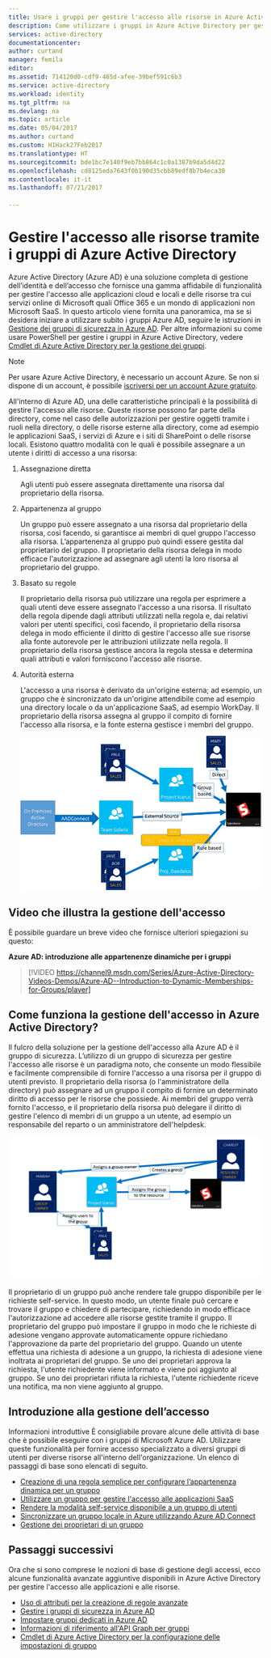```yaml
---
title: Usare i gruppi per gestire l'accesso alle risorse in Azure Active Directory| Microsoft Docs
description: Come utilizzare i gruppi in Azure Active Directory per gestire l'accesso degli utenti ad applicazioni cloud e locali e alle risorse.
services: active-directory
documentationcenter: 
author: curtand
manager: femila
editor: 
ms.assetid: 714120d0-cdf9-465d-afee-39bef591c6b3
ms.service: active-directory
ms.workload: identity
ms.tgt_pltfrm: na
ms.devlang: na
ms.topic: article
ms.date: 05/04/2017
ms.author: curtand
ms.custom: H1Hack27Feb2017
ms.translationtype: HT
ms.sourcegitcommit: bde1bc7e140f9eb7bb864c1c0a1387b9da5d4d22
ms.openlocfilehash: cd8125eda7643f0b190d35cbb89edf8b7b4eca30
ms.contentlocale: it-it
ms.lasthandoff: 07/21/2017

---
```

# <a name="manage-access-to-resources-with-azure-active-directory-groups"></a>Gestire l'accesso alle risorse tramite i gruppi di Azure Active Directory
Azure Active Directory (Azure AD) è una soluzione completa di gestione dell’identità e dell’accesso che fornisce una gamma affidabile di funzionalità per gestire l'accesso alle applicazioni cloud e locali e delle risorse tra cui servizi online di Microsoft quali Office 365 e un mondo di applicazioni non Microsoft SaaS. In questo articolo viene fornita una panoramica, ma se si desidera iniziare a utilizzare subito i gruppi Azure AD, seguire le istruzioni in [Gestione dei gruppi di sicurezza in Azure AD](active-directory-accessmanagement-manage-groups.md). Per altre informazioni su come usare PowerShell per gestire i gruppi in Azure Active Directory, vedere [Cmdlet di Azure Active Directory per la gestione dei gruppi](active-directory-accessmanagement-groups-settings-v2-cmdlets.md).

> [!NOTE]
> Per usare Azure Active Directory, è necessario un account Azure. Se non si dispone di un account, è possibile [iscriversi per un account Azure gratuito](https://azure.microsoft.com/pricing/free-trial/).
>
>

All'interno di Azure AD, una delle caratteristiche principali è la possibilità di gestire l'accesso alle risorse. Queste risorse possono far parte della directory, come nel caso delle autorizzazioni per gestire oggetti tramite i ruoli nella directory, o delle risorse esterne alla directory, come ad esempio le applicazioni SaaS, i servizi di Azure e i siti di SharePoint o delle risorse locali. Esistono quattro modalità con le quali è possibile assegnare a un utente i diritti di accesso a una risorsa:

1. Assegnazione diretta

    Agli utenti può essere assegnata direttamente una risorsa dal proprietario della risorsa.
2. Appartenenza al gruppo

    Un gruppo può essere assegnato a una risorsa dal proprietario della risorsa, così facendo, si garantisce ai membri di quel gruppo l'accesso alla risorsa. L’appartenenza al gruppo può quindi essere gestita dal proprietario del gruppo. Il proprietario della risorsa delega in modo efficace l'autorizzazione ad assegnare agli utenti la loro risorsa al proprietario del gruppo.
3. Basato su regole

    Il proprietario della risorsa può utilizzare una regola per esprimere a quali utenti deve essere assegnato l'accesso a una risorsa. Il risultato della regola dipende dagli attributi utilizzati nella regola e, dai relativi valori per utenti specifici, così facendo, il proprietario della risorsa delega in modo efficiente il diritto di gestire l'accesso alle sue risorse alla fonte autorevole per le attribuzioni utilizzate nella regola. Il proprietario della risorsa gestisce ancora la regola stessa e determina quali attributi e valori forniscono l'accesso alle risorse.
4. Autorità esterna

    L'accesso a una risorsa è derivato da un'origine esterna; ad esempio, un gruppo che è sincronizzato da un'origine attendibile come ad esempio una directory locale o da un'applicazione SaaS, ad esempio WorkDay. Il proprietario della risorsa assegna al gruppo il compito di fornire l'accesso alla risorsa, e la fonte esterna gestisce i membri del gruppo.

   ![Panoramica del diagramma di gestione dell’accesso](./media/active-directory-access-management-groups/access-management-overview.png)

## <a name="watch-a-video-that-explains-access-management"></a>Video che illustra la gestione dell'accesso
È possibile guardare un breve video che fornisce ulteriori spiegazioni su questo:

**Azure AD: introduzione alle appartenenze dinamiche per i gruppi**

> [!VIDEO https://channel9.msdn.com/Series/Azure-Active-Directory-Videos-Demos/Azure-AD--Introduction-to-Dynamic-Memberships-for-Groups/player]
>
>

## <a name="how-does-access-management-in-azure-active-directory-work"></a>Come funziona la gestione dell'accesso in Azure Active Directory?
Il fulcro della soluzione per la gestione dell'accesso alla Azure AD è il gruppo di sicurezza. L’utilizzo di un gruppo di sicurezza per gestire l'accesso alle risorse è un paradigma noto, che consente un modo flessibile e facilmente comprensibile di fornire l'accesso a una risorsa per il gruppo di utenti previsto. Il proprietario della risorsa (o l'amministratore della directory) può assegnare ad un gruppo il compito di fornire un determinato diritto di accesso per le risorse che possiede. Ai membri del gruppo verrà fornito l'accesso, e il proprietario della risorsa può delegare il diritto di gestire l'elenco di membri di un gruppo a un utente, ad esempio un responsabile del reparto o un amministratore dell'helpdesk.

![Diagramma di gestione dell’accesso di Azure Active Directory](./media/active-directory-access-management-groups/active-directory-access-management-works.png)

Il proprietario di un gruppo può anche rendere tale gruppo disponibile per le richieste self-service. In questo modo, un utente finale può cercare e trovare il gruppo e chiedere di partecipare, richiedendo in modo efficace l'autorizzazione ad accedere alle risorse gestite tramite il gruppo. Il proprietario del gruppo può impostare il gruppo in modo che le richieste di adesione vengano approvate automaticamente oppure richiedano l'approvazione da parte del proprietario del gruppo. Quando un utente effettua una richiesta di adesione a un gruppo, la richiesta di adesione viene inoltrata ai proprietari del gruppo. Se uno dei proprietari approva la richiesta, l'utente richiedente viene informato e viene poi aggiunto al gruppo. Se uno dei proprietari rifiuta la richiesta, l'utente richiedente riceve una notifica, ma non viene aggiunto al gruppo.

## <a name="getting-started-with-access-management"></a>Introduzione alla gestione dell’accesso
Informazioni introduttive È consigliabile provare alcune delle attività di base che è possibile eseguire con i gruppi di Microsoft Azure AD. Utilizzare queste funzionalità per fornire accesso specializzato a diversi gruppi di utenti per diverse risorse all'interno dell'organizzazione. Un elenco di passaggi di base sono elencati di seguito.

* [Creazione di una regola semplice per configurare l’appartenenza dinamica per un gruppo](active-directory-accessmanagement-manage-groups.md#how-can-i-manage-the-membership-of-a-group-dynamically)
* [Utilizzare un gruppo per gestire l'accesso alle applicazioni SaaS](active-directory-accessmanagement-group-saasapps.md)
* [Rendere la modalità self-service disponibile a un gruppo di utenti](active-directory-accessmanagement-self-service-group-management.md)
* [Sincronizzare un gruppo locale in Azure utilizzando Azure AD Connect](active-directory-aadconnect.md)
* [Gestione dei proprietari di un gruppo](active-directory-accessmanagement-managing-group-owners.md)

## <a name="next-steps"></a>Passaggi successivi
Ora che si sono comprese le nozioni di base di gestione degli accessi, ecco alcune funzionalità avanzate aggiuntive disponibili in Azure Active Directory per gestire l'accesso alle applicazioni e alle risorse.

* [Uso di attributi per la creazione di regole avanzate](active-directory-accessmanagement-groups-with-advanced-rules.md)
* [Gestire i gruppi di sicurezza in Azure AD](active-directory-accessmanagement-manage-groups.md)
* [Impostare gruppi dedicati in Azure AD](active-directory-accessmanagement-dedicated-groups.md)
* [Informazioni di riferimento all'API Graph per gruppi](https://msdn.microsoft.com/Library/Azure/Ad/Graph/api/groups-operations#GroupFunctions)
* [Cmdlet di Azure Active Directory per la configurazione delle impostazioni di gruppo](active-directory-accessmanagement-groups-settings-cmdlets.md)


